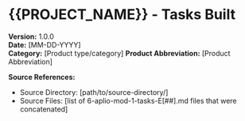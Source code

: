 # {{PROJECT_NAME}} - Tasks Built
**Version:** 1.0.0  
**Date:** [MM-DD-YYYY]  
**Category:** [Product type/category]
**Product Abbreviation:** [Product Abbreviation]

**Source References:**
- Source Directory: [path/to/source-directory/]
- Source Files: [list of 6-aplio-mod-1-tasks-E[##].md files that were concatenated]